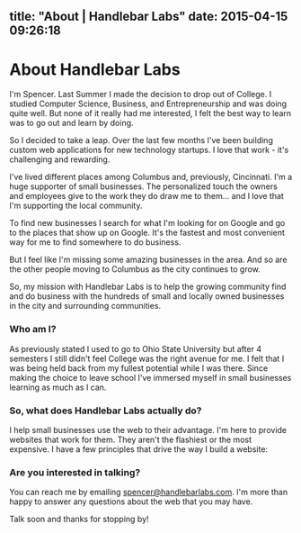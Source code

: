 title: "About | Handlebar Labs"
date: 2015-04-15 09:26:18
---
<h1 class="text-center">About Handlebar Labs</h1>

I'm Spencer. Last Summer I made the decision to drop out of College. I studied Computer Science, Business, and Entrepreneurship and was doing quite well. But none of it really had me interested, I felt the best way to learn was to go out and learn by doing.

So I decided to take a leap. Over the last few months I've been building custom web applications for new technology startups. I love that work - it's challenging and rewarding.

I've lived different places among Columbus and, previously, Cincinnati. I'm a huge supporter of small businesses. The personalized touch the owners and employees give to the work they do draw me to them... and I love that I'm supporting the local community.

To find new businesses I search for what I'm looking for on Google and go to the places that show up on Google. It's the fastest and most convenient way for me to find somewhere to do business.

But I feel like I'm missing some amazing businesses in the area. And so are the other people moving to Columbus as the city continues to grow.

So, my mission with Handlebar Labs is to help the growing community find and do business with the hundreds of small and locally owned businesses in the city and surrounding communities.

### Who am I?

As previously stated I used to go to Ohio State University but after 4 semesters I still didn't feel College was the right avenue for me. I felt that I was being held back from my fullest potential while I was there. Since making the choice to leave school I've immersed myself in small businesses learning as much as I can.

### So, what does Handlebar Labs actually do?</h3>

I help small businesses use the web to their advantage. I'm here to provide websites that work for them. They aren't the flashiest or the most expensive. I have a few principles that drive the way I build a website:

### Are you interested in talking?</h3>

You can reach me by emailing [spencer@handlebarlabs.com](mailto:spencer@handlebarlabs.com). I'm more than happy to answer any questions about the web that you may have.

Talk soon and thanks for stopping by!
